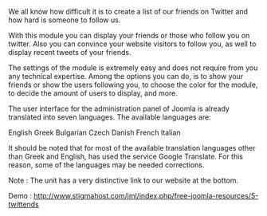 We all know how difficult it is to create a list of our friends on Twitter and how hard is someone to follow us.

With this module you can display your friends or those who follow you on twitter. Also you can convince your website visitors to follow you, as well to display recent tweets of your friends.

The settings of the module is extremely easy and does not require from you any technical expertise. Among the options you can do, is to show your friends or show the users following you, to choose the color for the module, to decide the amount of users to display, and more.

The user interface for the administration panel of Joomla is already translated into seven languages. The available languages are:

English
Greek
Bulgarian
Czech
Danish
French
Italian

It should be noted that for most of the available translation languages other than Greek and English, has used the service Google Translate. For this reason, some of the languages may be needed corrections.

Note : The unit has a very distinctive link to our website at the bottom.

Demo : http://www.stigmahost.com/jml/index.php/free-joomla-resources/5-twittends